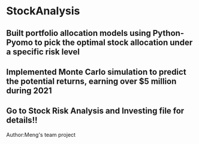 # StockAnalysis
## Built portfolio allocation models using Python-Pyomo to pick the optimal stock allocation under a specific risk level

## Implemented Monte Carlo simulation to predict the potential returns, earning over $5 million during 2021

## Go to Stock Risk Analysis and Investing file for details!!

Author:Meng's team project
